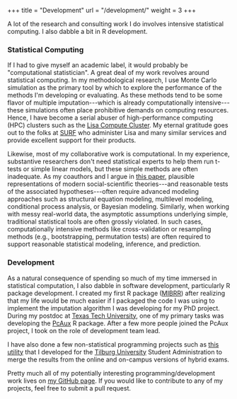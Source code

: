 +++
title = "Development"
url = "/development/"
weight = 3
+++

A lot of the research and consulting work I do involves intensive statistical
computing. I also dabble a bit in R development.

<!--more-->

### Statistical Computing

If I had to give myself an academic label, it would probably be "computational
statistician". A great deal of my work revolves around statistical computing. In
my methodological research, I use Monte Carlo simulation as the primary tool by
which to explore the performance of the methods I'm developing or evaluating. As
these methods tend to be some flavor of multiple imputation---which is already
computationally intensive---these simulations often place prohibitive demands on
computing resources. Hence, I have become a serial abuser of high-performance
computing (HPC) clusters such as the [Lisa Compute Cluster][lisa]. My eternal
gratitude goes out to the folks at [SURF][surf] who administer Lisa and many
similar services and provide excellent support for their products.

Likewise, most of my collaborative work is computational. In my experience,
substantive researchers don't need statistical experts to help them run t-tests
or simple linear models, but these simple methods are often inadequate. As my
coauthors and I argue in [this paper][rhd], plausible representations of modern
social-scientific theories---and reasonable tests of the associated
hypotheses---often require advanced modeling approaches such as structural
equation modeling, multilevel modeling, conditional process analysis, or
Bayesian modeling. Similarly, when working with messy real-world data, the
asymptotic assumptions underlying simple, traditional statistical tools are
often grossly violated. In such cases, computationally intensive methods like
cross-validation or resampling methods (e.g., bootstrapping, permutation tests)
are often required to support reasonable statistical modeling, inference, and
prediction.

### Development

As a natural consequence of spending so much of my time immersed in statistical
computation, I also dabble in software development, particularly R package
development. I created my first R package ([MIBRR][mibrr]) after realizing that
my life would be much easier if I packaged the code I was using to implement the
imputation algorithm I was developing for my PhD project. During my postdoc at
[Texas Tech University][ttu], one of my primary tasks was developing the
[PcAux][pcaux] R package. After a few more people joined the PcAux project, I
took on the role of development team lead.

I have also done a few non-statistical programming projects such as [this
utility][examMerge] that I developed for the [Tilburg University][tiu] Student
Administration to merge the results from the online and on-campus versions of
hybrid exams.

Pretty much all of my potentially interesting programming/development work lives
on [my GitHub page][github]. If you would like to contribute to any of my
projects, feel free to submit a pull request.

[lisa]: https://www.surf.nl/en/lisa-compute-cluster-extra-processing-power-for-research
[surf]: https://www.surf.nl/en
[rhd]: https://www.doi.org/10.1080/15427609.2017.1371567
[mibrr]: https://github.com/kylelang/MIBRR
[ttu]: https://www.ttu.edu/
[pcaux]: https://github.com/PcAux-Package/PcAux
[tiu]: https://www.tilburguniversity.edu/
[examMerge]: https://github.com/kylelang/TiU-Exam-Merge
[github]: https://github.com/kylelang/